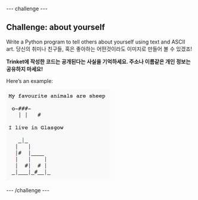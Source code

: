 \--- challenge \---

## Challenge: about yourself

Write a Python program to tell others about yourself using text and ASCII art. 당신의 취미나 친구들, 혹은 좋아하는 어떤것이라도 이미지로 만들어 볼 수 있겠죠!

**Trinket에 작성한 코드는 공개된다는 사실을 기억하세요. 주소나 이름같은 개인 정보는 공유하지 마세요!**

Here’s an example:

![screenshot](images/me-about.png)

\--- /challenge \---